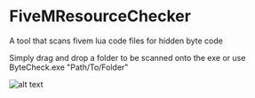 # FiveMResourceChecker
A tool that scans fivem lua code files for hidden byte code

Simply drag and drop a folder to be scanned onto the exe or use ByteCheck.exe "Path/To/Folder"

![alt text](https://i.postimg.cc/c4jsW9kS/checker.png)